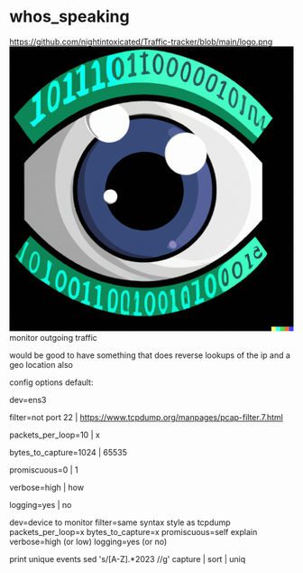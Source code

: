 # whos_speaking
https://github.com/nightintoxicated/Traffic-tracker/blob/main/logo.png
![alt text](https://github.com/nightintoxicated/Traffic-tracker/blob/main/logo.png?raw=true)
monitor outgoing traffic

would be good to have something that does reverse lookups of the ip and a geo location also


config options
default:

dev=ens3

filter=not port 22 | https://www.tcpdump.org/manpages/pcap-filter.7.html

packets_per_loop=10 | x

bytes_to_capture=1024 | 65535

promiscuous=0 | 1

verbose=high | how

logging=yes | no


dev=device to monitor
filter=same syntax style as tcpdump
packets_per_loop=x
bytes_to_capture=x
promiscuous=self explain
verbose=high (or low)
logging=yes (or no)


print unique events
sed 's/[A-Z].*2023 //g' capture | sort | uniq

